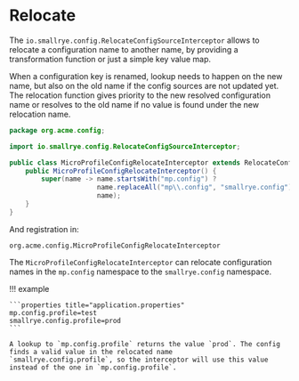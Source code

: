 # Relocate

The `io.smallrye.config.RelocateConfigSourceInterceptor` allows to relocate a configuration name to another name, by 
providing a transformation function or just a simple key value map.

When a configuration key is renamed, lookup needs to happen on the new name, but also on the old name if the
config sources are not updated yet. The relocation function gives priority to the new resolved configuration name or
resolves to the old name if no value is found under the new relocation name.

```java
package org.acme.config;

import io.smallrye.config.RelocateConfigSourceInterceptor;

public class MicroProfileConfigRelocateInterceptor extends RelocateConfigSourceInterceptor {
    public MicroProfileConfigRelocateInterceptor() {
        super(name -> name.startsWith("mp.config") ?
                      name.replaceAll("mp\\.config", "smallrye.config") :
                      name);
    }
}
```

And registration in:

```properties title="META-INF/services/io.smallrye.config.ConfigSourceInterceptor"
org.acme.config.MicroProfileConfigRelocateInterceptor
```

The `MicroProfileConfigRelocateInterceptor` can relocate configuration names in the `mp.config` namespace
to the `smallrye.config` namespace.

!!! example

    ```properties title="application.properties"
    mp.config.profile=test
    smallrye.config.profile=prod
    ```
    
    A lookup to `mp.config.profile` returns the value `prod`. The config finds a valid value in the relocated name 
    `smallrye.config.profile`, so the interceptor will use this value instead of the one in `mp.config.profile`.
